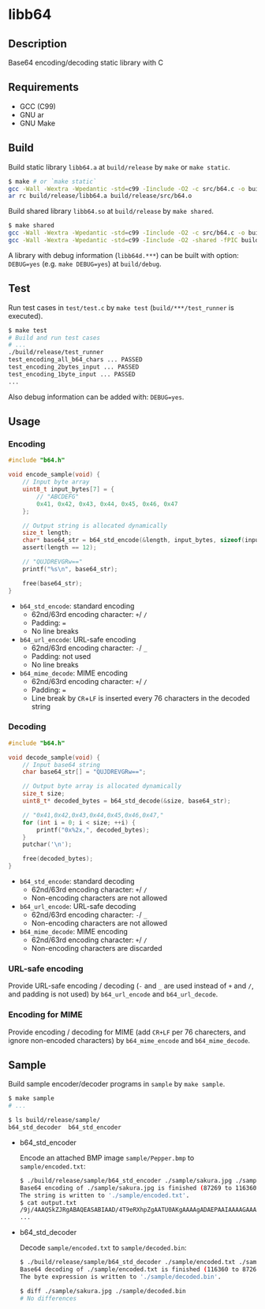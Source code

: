 # libb64

## Description

Base64 encoding/decoding static library with C

## Requirements

- GCC (C99)
- GNU ar
- GNU Make

## Build

Build static library `libb64.a` at `build/release` by `make` or `make static`.

```sh
$ make # or `make static`
gcc -Wall -Wextra -Wpedantic -std=c99 -Iinclude -O2 -c src/b64.c -o build/release/src/b64.o
ar rc build/release/libb64.a build/release/src/b64.o
```

Build shared library `libb64.so` at `build/release` by `make shared`.

```sh
$ make shared
gcc -Wall -Wextra -Wpedantic -std=c99 -Iinclude -O2 -c src/b64.c -o build/release/src/b64.o
gcc -Wall -Wextra -Wpedantic -std=c99 -Iinclude -O2 -shared -fPIC build/release/src/b64.o -o build/release/libb64.so
```

A library with debug information (`libb64d.***`) can be built with option: `DEBUG=yes` (e.g. `make DEBUG=yes`) at `build/debug`.

## Test

Run test cases in `test/test.c` by `make test` (`build/***/test_runner` is executed).

```sh
$ make test
# Build and run test cases
# ...
./build/release/test_runner
test_encoding_all_b64_chars ... PASSED
test_encoding_2bytes_input ... PASSED
test_encoding_1byte_input ... PASSED
...
```

Also debug information can be added with: `DEBUG=yes`.

## Usage

### Encoding

```c
#include "b64.h"

void encode_sample(void) {
    // Input byte array
    uint8_t input_bytes[7] = {
        // "ABCDEFG"
        0x41, 0x42, 0x43, 0x44, 0x45, 0x46, 0x47
    };

    // Output string is allocated dynamically
    size_t length;
    char* base64_str = b64_std_encode(&length, input_bytes, sizeof(input_bytes));
    assert(length == 12);

    // "QUJDREVGRw=="
    printf("%s\n", base64_str);

    free(base64_str);
}
```

- `b64_std_encode`: standard encoding
    - 62nd/63rd encoding character: `+`/ `/`
    - Padding: `=`
    - No line breaks
- `b64_url_encode`: URL-safe encoding
    - 62nd/63rd encoding character: `-`/ `_`
    - Padding: not used
    - No line breaks
- `b64_mime_decode`: MIME encoding
    - 62nd/63rd encoding character: `+`/ `/`
    - Padding: `=`
    - Line break by `CR`+`LF` is inserted every 76 characters in the decoded string

### Decoding

```c
#include "b64.h"

void decode_sample(void) {
    // Input base64 string
    char base64_str[] = "QUJDREVGRw==";

    // Output byte array is allocated dynamically
    size_t size;
    uint8_t* decoded_bytes = b64_std_decode(&size, base64_str);

    // "0x41,0x42,0x43,0x44,0x45,0x46,0x47,"
    for (int i = 0; i < size; ++i) {
        printf("0x%2x,", decoded_bytes);
    }
    putchar('\n');

    free(decoded_bytes);
}
```

- `b64_std_encode`: standard decoding
    - 62nd/63rd encoding character: `+`/ `/`
    - Non-encoding characters are not allowed
- `b64_url_encode`: URL-safe decoding
    - 62nd/63rd encoding character: `-`/ `_`
    - Non-encoding characters are not allowed
- `b64_mime_decode`: MIME encoding
    - 62nd/63rd encoding character: `+`/ `/`
    - Non-encoding characters are discarded

### URL-safe encoding

Provide URL-safe encoding / decoding (`-` and `_` are used instead of `+` and `/`, and padding is not used) by `b64_url_encode` and `b64_url_decode`.

### Encoding for MIME

Provide encoding / decoding for MIME (add `CR+LF` per 76 charecters, and ignore non-encoded characters) by `b64_mime_encode` and `b64_mime_decode`.

## Sample

Build sample encoder/decoder programs in `sample` by `make sample`.

```sh
$ make sample
# ...

$ ls build/release/sample/
b64_std_decoder  b64_std_encoder
```

- b64_std_encoder

    Encode an attached BMP image `sample/Pepper.bmp` to `sample/encoded.txt`:

    ```sh
    $ ./build/release/sample/b64_std_encoder ./sample/sakura.jpg ./sample/encoded.txt 
    Base64 encoding of ./sample/sakura.jpg is finished (87269 to 116360 bytes).
    The string is written to './sample/encoded.txt'.
    $ cat output.txt
    /9j/4AAQSkZJRgABAQEASABIAAD/4T9eRXhpZgAATU0AKgAAAAgADAEPAAIAAAAGAAAAngEQAAIA
    ...
    ```

- b64_std_decoder

    Decode `sample/encoded.txt` to `sample/decoded.bin`:

    ```sh
    $ ./build/release/sample/b64_std_decoder ./sample/encoded.txt ./sample/decoded.bin 
    Base64 decoding of ./sample/encoded.txt is finished (116360 to 87269 bytes).
    The byte expression is written to './sample/decoded.bin'.

    $ diff ./sample/sakura.jpg ./sample/decoded.bin
    # No differences
    ```
